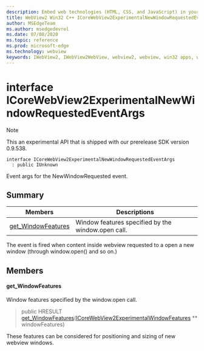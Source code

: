 ```yaml
---
description: Embed web technologies (HTML, CSS, and JavaScript) in your native applications with the Microsoft Edge WebView2 control
title: WebView2 Win32 C++ ICoreWebView2ExperimentalNewWindowRequestedEventArgs
author: MSEdgeTeam
ms.author: msedgedevrel
ms.date: 07/08/2020
ms.topic: reference
ms.prod: microsoft-edge
ms.technology: webview
keywords: IWebView2, IWebView2WebView, webview2, webview, win32 apps, win32, edge, ICoreWebView2, ICoreWebView2Controller, browser control, edge html, ICoreWebView2ExperimentalNewWindowRequestedEventArgs
---
```


# interface ICoreWebView2ExperimentalNewWindowRequestedEventArgs 

> [!NOTE]
> This an experimental API that is shipped with our prerelease SDK version 0.9.538.

```
interface ICoreWebView2ExperimentalNewWindowRequestedEventArgs
  : public IUnknown
```

Event args for the NewWindowRequested event.

## Summary

 Members                        | Descriptions
--------------------------------|---------------------------------------------
[get_WindowFeatures](#get_windowfeatures) | Window features specified by the window.open call.

The event is fired when content inside webview requested to a open a new window (through window.open() and so on.)

## Members

#### get_WindowFeatures 

Window features specified by the window.open call.

> public HRESULT [get_WindowFeatures](#get_windowfeatures)([ICoreWebView2ExperimentalWindowFeatures](icorewebview2experimentalwindowfeatures.md) ** windowFeatures)

These features can be considered for positioning and sizing of new webview windows.

